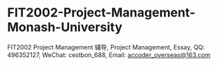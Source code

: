 # FIT2002-Project-Management-Monash-University
FIT2002 Project Management 辅导, Project Management, Essay, QQ: 496352127, WeChat: cestbon_688, Email: accoder_overseas@163.com
